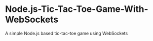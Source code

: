 # Node.js-Tic-Tac-Toe-Game-With-WebSockets
A simple Node.js based tic-tac-toe game using WebSockets
